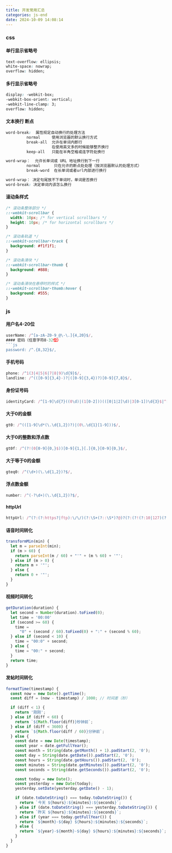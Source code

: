 ```yaml
---
title: 开发常用汇总
categories: js-end
date: 2024-10-09 14:08:14
---
```


### css
#### 单行显示省略号
```css
text-overflow: ellipsis;
white-space: nowrap;
overflow: hidden;
```

<!-- more -->

#### 多行显示省略号
```css
display: -webkit-box;
-webkit-box-orient: vertical;
-webkit-line-clamp: 3;
overflow: hidden;
```

#### 文本换行 断点

```css
word-break:  属性规定自动换行的处理方法
         normal     使用浏览器的默认换行方式
         break-all  允许在单词内断行
                    在使用英文多的时候能够整齐换行
         keep-all   只能在半角空格或连字符处换行

word-wrap：  允许长单词或 URL 地址换行到下一行
         normal      只在允许的断点处处理（按浏览器默认的处理方式）
         break-word  在长单词或者url内部进行换行

word-wrap： 决定句尾放不下单词时，单词是否换行
word-break: 决定单词内该怎么换行

```

#### 滚动条样式
```css
/* 滚动条整体部分 */
::-webkit-scrollbar {
  width: 10px; /* for vertical scrollbars */
  height: 10px; /* for horizontal scrollbars */
}

/* 滚动条轨道 */
::-webkit-scrollbar-track {
  background: #f1f1f1;
}

/* 滚动条滑块 */
::-webkit-scrollbar-thumb {
  background: #888;
}

/* 滚动条滑块在悬停时的样式 */
::-webkit-scrollbar-thumb:hover {
  background: #555;
}
```

### js
#### 用户名4-20位
```js
userName: /^[a-zA-Z0-9_@\-\.]{4,20}$/,
#### 密码（任意字符8-32位）
```js
password: /^.{8,32}$/,
```
#### 手机号码
```js
phone: /^1(3|4|5|6|7|8|9)\d{9}$/,
landline: /^(([0-9]{3,4}-)?|([0-9]{3,4})?)[0-9]{7,8}$/,
```
#### 身份证号码
```js
identityCard: /^[1-9]\d{7}((0\d)|(1[0-2]))(([0|1|2]\d)|3[0-1])\d{3}$|^[1-9]\d{5}[1-9]\d{3}((0\d)|(1[0-2]))(([0|1|2]\d)|3[0-1])\{3}([0-9]|X)$/,
```
#### 大于0的金额
```js
gt0: /^(([1-9]\d*(\.\d{1,2})?)|(0\.\d{1}[1-9]))$/,
```
#### 大于0的整数和浮点数
```js
gt0f: /^(?!(0[0-9]{0,}$))[0-9]{1,}[.]{0,}[0-9]{0,}$/,
```
#### 大于等于0的金额
```js
gteq0: /^(\d+)(\.\d{1,2})?$/,
```
#### 浮点数金额
```js
number: /^(-?\d+)(\.\d{1,2})?$/,
```
#### httpUrl
```js
httpUrl: /^(?:(?:https?|ftp):\/\/)(?:\S+(?::\S*)?@)?(?:(?!(?:10|127)(?:\.\d{1,3}){3})(?!(?:169\.254|192\.168)(?:\.\d{1,3}){2})(?!172\.(?:1[6-9]|2\d|3[0-1])(?:\.\d{1,3}){2})(?:[1-9]\d?|1\d\d|2[01]\d|22[0-3])(?:\.(?:1?\d{1,2}|2[0-4]\d|25[0-5])){2}(?:\.(?:[1-9]\d?|1\d\d|2[0-4]\d|25[0-4]))|(?:(?:[a-z\u00a1-\uffff0-9]-*)*[a-z\u00a1-\uffff0-9]+)(?:\.(?:[a-z\u00a1-\uffff0-9]-*)*[a-z\u00a1-\uffff0-9]+)*(?:\.(?:[a-z\u00a1-\uffff]{2,}))\.?)(?::\d{2,5})?(?:[/?#]\S*)?$/i
```
#### 语音时间转化
```js
transformMin(min) {
  let m = parseInt(min);
  if (m > 60) {
    return parseInt(m / 60) + "'" + (m % 60) + '"';
  } else if (m > 0) {
    return m + '"';
  } else {
    return 0 + '"';
  }
}
```
#### 视频时间转化
```js
getDuration(duration) {
  let second = Number(duration).toFixed(0);
  let time = '00:00'
  if (second >= 60) {
    time =
      "0" + (second / 60).toFixed(0) + ":" + (second % 60);
  } else if (second < 10) {
    time = "00:0" + second;
  } else {
    time = "00:" + second;
  }
  return time;
}
```

#### 发帖时间转化
```js
formatTime(timestamp) {
  const now = new Date().getTime();
  const diff = (now - timestamp) / 1000; // 时间差（秒）

  if (diff < 1) {
    return '刚刚';
  } else if (diff < 60) {
    return `${Math.floor(diff)}秒钟前`;
  } else if (diff < 3600) {
    return `${Math.floor(diff / 60)}分钟前`;
  } else {
    const date = new Date(timestamp);
    const year = date.getFullYear();
    const month = String(date.getMonth() + 1).padStart(2, '0');
    const day = String(date.getDate()).padStart(2, '0');
    const hours = String(date.getHours()).padStart(2, '0');
    const minutes = String(date.getMinutes()).padStart(2, '0');
    const seconds = String(date.getSeconds()).padStart(2, '0');

    const today = new Date();
    const yesterday = new Date(today);
    yesterday.setDate(yesterday.getDate() - 1);

    if (date.toDateString() === today.toDateString()) {
      return `今天 ${hours}:${minutes}:${seconds}`;
    } else if (date.toDateString() === yesterday.toDateString()) {
      return `昨天 ${hours}:${minutes}:${seconds}`;
    } else if (year === today.getFullYear()) {
      return `${month}-${day} ${hours}:${minutes}:${seconds}`;
    } else {
      return `${year}-${month}-${day} ${hours}:${minutes}:${seconds}`;
    }
  }
}
```
